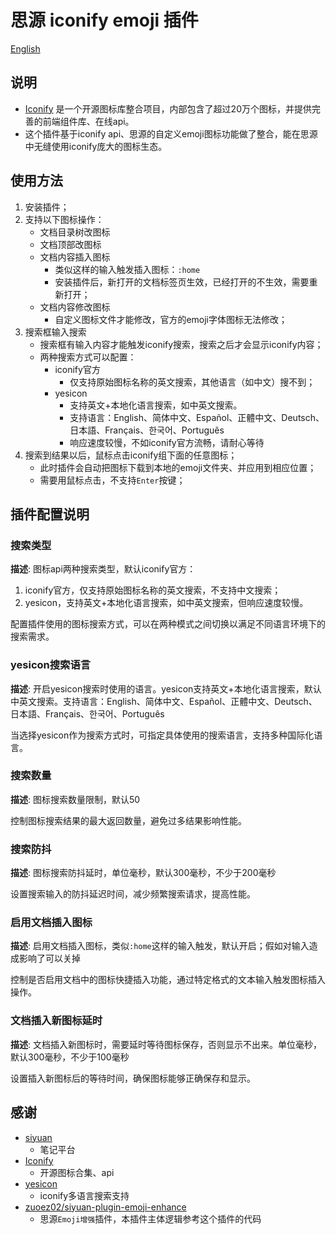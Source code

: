 # 思源 iconify emoji 插件

[English](./README.md)

## 说明

- [Iconify](https://iconify.design/) 是一个开源图标库整合项目，内部包含了超过20万个图标，并提供完善的前端组件库、在线api。
- 这个插件基于iconify api、思源的自定义emoji图标功能做了整合，能在思源中无缝使用iconify庞大的图标生态。

## 使用方法

1. 安装插件；
2. 支持以下图标操作：
    - 文档目录树改图标
    - 文档顶部改图标
    - 文档内容插入图标
        - 类似这样的输入触发插入图标：`:home`
        - 安装插件后，新打开的文档标签页生效，已经打开的不生效，需要重新打开；
    - 文档内容修改图标
        - 自定义图标文件才能修改，官方的emoji字体图标无法修改；
3. 搜索框输入搜索
    - 搜索框有输入内容才能触发iconify搜索，搜索之后才会显示iconify内容；
    - 两种搜索方式可以配置：
        - iconify官方
            - 仅支持原始图标名称的英文搜索，其他语言（如中文）搜不到；
        - yesicon
            - 支持英文+本地化语言搜索，如中英文搜索。
            - 支持语言：English、简体中文、Español、正體中文、Deutsch、日本語、Français、한국어、Português
            - 响应速度较慢，不如iconify官方流畅，请耐心等待
4. 搜索到结果以后，鼠标点击iconify组下面的任意图标；
    - 此时插件会自动把图标下载到本地的emoji文件夹、并应用到相应位置；
    - 需要用鼠标点击，不支持`Enter`按键；

## 插件配置说明

### 搜索类型

**描述**: 图标api两种搜索类型，默认iconify官方：

1. iconify官方，仅支持原始图标名称的英文搜索，不支持中文搜索；
2. yesicon，支持英文+本地化语言搜索，如中英文搜索，但响应速度较慢。

配置插件使用的图标搜索方式，可以在两种模式之间切换以满足不同语言环境下的搜索需求。

### yesicon搜索语言

**描述**:
开启yesicon搜索时使用的语言。yesicon支持英文+本地化语言搜索，默认中英文搜索。支持语言：English、简体中文、Español、正體中文、Deutsch、日本語、Français、한국어、Português

当选择yesicon作为搜索方式时，可指定具体使用的搜索语言，支持多种国际化语言。

### 搜索数量

**描述**: 图标搜索数量限制，默认50

控制图标搜索结果的最大返回数量，避免过多结果影响性能。

### 搜索防抖

**描述**: 图标搜索防抖延时，单位毫秒，默认300毫秒，不少于200毫秒

设置搜索输入的防抖延迟时间，减少频繁搜索请求，提高性能。

### 启用文档插入图标

**描述**: 启用文档插入图标，类似`:home`这样的输入触发，默认开启；假如对输入造成影响了可以关掉

控制是否启用文档中的图标快捷插入功能，通过特定格式的文本输入触发图标插入操作。

### 文档插入新图标延时

**描述**: 文档插入新图标时，需要延时等待图标保存，否则显示不出来。单位毫秒，默认300毫秒，不少于100毫秒

设置插入新图标后的等待时间，确保图标能够正确保存和显示。

## 感谢

- [siyuan](https://github.com/siyuan-note/siyuan)
    - 笔记平台
- [Iconify](https://iconify.design/)
    - 开源图标合集、api
- [yesicon](https://yesicon.app/)
    - iconify多语言搜索支持
- [zuoez02/siyuan-plugin-emoji-enhance](https://github.com/zuoez02/siyuan-plugin-emoji-enhance)
    - 思源`Emoji增强`插件，本插件主体逻辑参考这个插件的代码